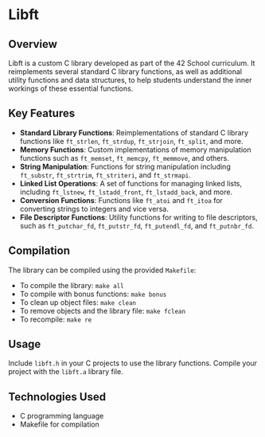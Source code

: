 # Libft

## Overview
Libft is a custom C library developed as part of the 42 School curriculum. It reimplements several standard C library functions, as well as additional utility functions and data structures, to help students understand the inner workings of these essential functions.

## Key Features
- **Standard Library Functions**: Reimplementations of standard C library functions like `ft_strlen`, `ft_strdup`, `ft_strjoin`, `ft_split`, and more.
- **Memory Functions**: Custom implementations of memory manipulation functions such as `ft_memset`, `ft_memcpy`, `ft_memmove`, and others.
- **String Manipulation**: Functions for string manipulation including `ft_substr`, `ft_strtrim`, `ft_striteri`, and `ft_strmapi`.
- **Linked List Operations**: A set of functions for managing linked lists, including `ft_lstnew`, `ft_lstadd_front`, `ft_lstadd_back`, and more.
- **Conversion Functions**: Functions like `ft_atoi` and `ft_itoa` for converting strings to integers and vice versa.
- **File Descriptor Functions**: Utility functions for writing to file descriptors, such as `ft_putchar_fd`, `ft_putstr_fd`, `ft_putendl_fd`, and `ft_putnbr_fd`.

## Compilation
The library can be compiled using the provided `Makefile`:
- To compile the library: `make all`
- To compile with bonus functions: `make bonus`
- To clean up object files: `make clean`
- To remove objects and the library file: `make fclean`
- To recompile: `make re`

## Usage
Include `libft.h` in your C projects to use the library functions. Compile your project with the `libft.a` library file.

## Technologies Used
- C programming language
- Makefile for compilation
